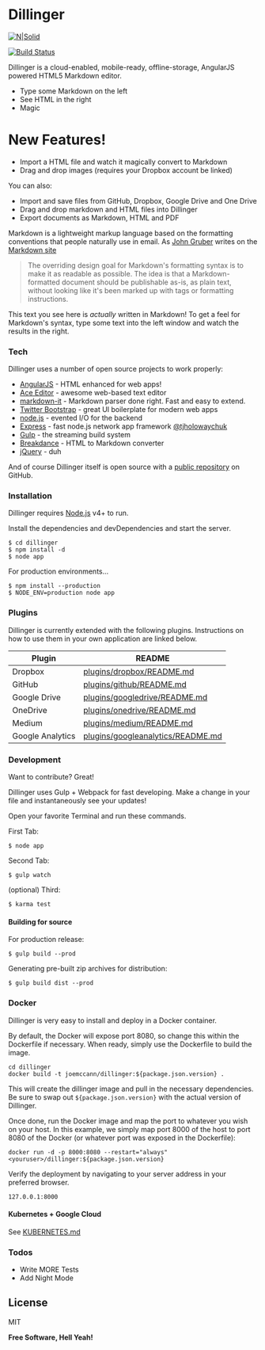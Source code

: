 <h1 id="dillinger">Dillinger</h1>
<p><a href="https://nodesource.com/products/nsolid"><img src="https://cldup.com/dTxpPi9lDf.thumb.png" alt="N|Solid"></a></p>
<p><a href="https://travis-ci.org/joemccann/dillinger"><img src="https://travis-ci.org/joemccann/dillinger.svg?branch=master" alt="Build Status"></a></p>
<p>Dillinger is a cloud-enabled, mobile-ready, offline-storage, AngularJS powered HTML5 Markdown editor.</p>
<ul>
<li>Type some Markdown on the left</li>
<li>See HTML in the right</li>
<li>Magic</li>
</ul>
<h1 id="new-features-">New Features!</h1>
<ul>
<li>Import a HTML file and watch it magically convert to Markdown</li>
<li>Drag and drop images (requires your Dropbox account be linked)</li>
</ul>
<p>You can also:</p>
<ul>
<li>Import and save files from GitHub, Dropbox, Google Drive and One Drive</li>
<li>Drag and drop markdown and HTML files into Dillinger</li>
<li>Export documents as Markdown, HTML and PDF</li>
</ul>
<p>Markdown is a lightweight markup language based on the formatting conventions that people naturally use in email.  As <a href="http://daringfireball.net">John Gruber</a> writes on the <a href="http://daringfireball.net/projects/markdown/">Markdown site</a></p>
<blockquote>
<p>The overriding design goal for Markdown&#39;s
formatting syntax is to make it as readable
as possible. The idea is that a
Markdown-formatted document should be
publishable as-is, as plain text, without
looking like it&#39;s been marked up with tags
or formatting instructions.</p>
</blockquote>
<p>This text you see here is <em>actually</em> written in Markdown! To get a feel for Markdown&#39;s syntax, type some text into the left window and watch the results in the right.</p>
<h3 id="tech">Tech</h3>
<p>Dillinger uses a number of open source projects to work properly:</p>
<ul>
<li><a href="http://angularjs.org">AngularJS</a> - HTML enhanced for web apps!</li>
<li><a href="http://ace.ajax.org">Ace Editor</a> - awesome web-based text editor</li>
<li><a href="https://github.com/markdown-it/markdown-it">markdown-it</a> - Markdown parser done right. Fast and easy to extend.</li>
<li><a href="http://twitter.github.com/bootstrap/">Twitter Bootstrap</a> - great UI boilerplate for modern web apps</li>
<li><a href="http://nodejs.org">node.js</a> - evented I/O for the backend</li>
<li><a href="http://expressjs.com">Express</a> - fast node.js network app framework <a href="http://twitter.com/tjholowaychuk">@tjholowaychuk</a></li>
<li><a href="http://gulpjs.com">Gulp</a> - the streaming build system</li>
<li><a href="https://breakdance.github.io/breakdance/">Breakdance</a> - HTML to Markdown converter</li>
<li><a href="http://jquery.com">jQuery</a> - duh</li>
</ul>
<p>And of course Dillinger itself is open source with a <a href="https://github.com/joemccann/dillinger">public repository</a>
 on GitHub.</p>
<h3 id="installation">Installation</h3>
<p>Dillinger requires <a href="https://nodejs.org/">Node.js</a> v4+ to run.</p>
<p>Install the dependencies and devDependencies and start the server.</p>
<pre><code class="lang-sh">$ cd dillinger
$ npm install -d
$ <span class="hljs-keyword">node</span> <span class="hljs-title">app</span>
</code></pre>
<p>For production environments...</p>
<pre><code class="lang-sh">$ npm install --production
$ <span class="hljs-attr">NODE_ENV=</span>production <span class="hljs-keyword">node</span> <span class="hljs-title">app</span>
</code></pre>
<h3 id="plugins">Plugins</h3>
<p>Dillinger is currently extended with the following plugins. Instructions on how to use them in your own application are linked below.</p>
<table>
<thead>
<tr>
<th>Plugin</th>
<th>README</th>
</tr>
</thead>
<tbody>
<tr>
<td>Dropbox</td>
<td><a href="https://github.com/joemccann/dillinger/tree/master/plugins/dropbox/README.md">plugins/dropbox/README.md</a></td>
</tr>
<tr>
<td>GitHub</td>
<td><a href="https://github.com/joemccann/dillinger/tree/master/plugins/github/README.md">plugins/github/README.md</a></td>
</tr>
<tr>
<td>Google Drive</td>
<td><a href="https://github.com/joemccann/dillinger/tree/master/plugins/googledrive/README.md">plugins/googledrive/README.md</a></td>
</tr>
<tr>
<td>OneDrive</td>
<td><a href="https://github.com/joemccann/dillinger/tree/master/plugins/onedrive/README.md">plugins/onedrive/README.md</a></td>
</tr>
<tr>
<td>Medium</td>
<td><a href="https://github.com/joemccann/dillinger/tree/master/plugins/medium/README.md">plugins/medium/README.md</a></td>
</tr>
<tr>
<td>Google Analytics</td>
<td><a href="https://github.com/RahulHP/dillinger/blob/master/plugins/googleanalytics/README.md">plugins/googleanalytics/README.md</a></td>
</tr>
</tbody>
</table>
<h3 id="development">Development</h3>
<p>Want to contribute? Great!</p>
<p>Dillinger uses Gulp + Webpack for fast developing.
Make a change in your file and instantaneously see your updates!</p>
<p>Open your favorite Terminal and run these commands.</p>
<p>First Tab:</p>
<pre><code class="lang-sh">$ <span class="hljs-keyword">node</span> <span class="hljs-title">app</span>
</code></pre>
<p>Second Tab:</p>
<pre><code class="lang-sh"><span class="hljs-variable">$ </span>gulp watch
</code></pre>
<p>(optional) Third:</p>
<pre><code class="lang-sh">$ karma <span class="hljs-built_in">test</span>
</code></pre>
<h4 id="building-for-source">Building for source</h4>
<p>For production release:</p>
<pre><code class="lang-sh"><span class="hljs-symbol">$</span> gulp build --<span class="hljs-keyword">prod</span>
</code></pre>
<p>Generating pre-built zip archives for distribution:</p>
<pre><code class="lang-sh"><span class="hljs-symbol">$</span> gulp build dist --<span class="hljs-keyword">prod</span>
</code></pre>
<h3 id="docker">Docker</h3>
<p>Dillinger is very easy to install and deploy in a Docker container.</p>
<p>By default, the Docker will expose port 8080, so change this within the Dockerfile if necessary. When ready, simply use the Dockerfile to build the image.</p>
<pre><code class="lang-sh">cd <span class="hljs-keyword">dillinger
</span>docker <span class="hljs-keyword">build </span>-t <span class="hljs-keyword">joemccann/dillinger:${package.json.version} </span>.
</code></pre>
<p>This will create the dillinger image and pull in the necessary dependencies. Be sure to swap out <code>${package.json.version}</code> with the actual version of Dillinger.</p>
<p>Once done, run the Docker image and map the port to whatever you wish on your host. In this example, we simply map port 8000 of the host to port 8080 of the Docker (or whatever port was exposed in the Dockerfile):</p>
<pre><code class="lang-sh">docker run -d -<span class="hljs-selector-tag">p</span> <span class="hljs-number">8000</span>:<span class="hljs-number">8080</span> --restart=<span class="hljs-string">"always"</span> &lt;youruser&gt;/dillinger:${package<span class="hljs-selector-class">.json</span><span class="hljs-selector-class">.version</span>}
</code></pre>
<p>Verify the deployment by navigating to your server address in your preferred browser.</p>
<pre><code class="lang-sh">127<span class="hljs-selector-class">.0</span><span class="hljs-selector-class">.0</span><span class="hljs-selector-class">.1</span><span class="hljs-selector-pseudo">:8000</span>
</code></pre>
<h4 id="kubernetes-google-cloud">Kubernetes + Google Cloud</h4>
<p>See <a href="https://github.com/joemccann/dillinger/blob/master/KUBERNETES.md">KUBERNETES.md</a></p>
<h3 id="todos">Todos</h3>
<ul>
<li>Write MORE Tests</li>
<li>Add Night Mode</li>
</ul>
<h2 id="license">License</h2>
<p>MIT</p>
<p><strong>Free Software, Hell Yeah!</strong></p>
